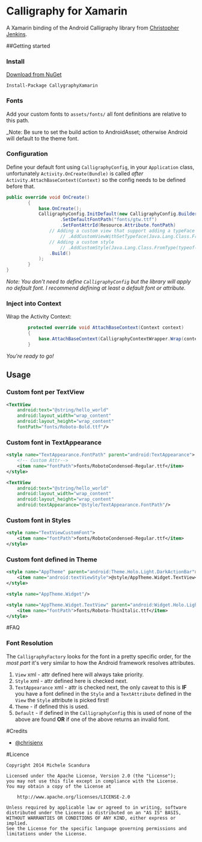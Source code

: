 Calligraphy for Xamarin
===========

A Xamarin binding of the Android Calligraphy library from [Christopher Jenkins](https://github.com/chrisjenx/Calligraphy).

##Getting started

### Install

[Download from NuGet](https://www.nuget.org/packages/CallygraphyXamarin/)

```
Install-Package CallygraphyXamarin
```

### Fonts

Add your custom fonts to `assets/fonts/` all font definitions are relative to this path.

_Note: Be sure to set the build action to AndroidAsset; otherwise Android will default to the theme font.

### Configuration

Define your default font using `CalligraphyConfig`, in your `Application` class, unfortunately 
`Activity.OnCreate(Bundle)` is called _after_ `Activity.AttachBaseContext(Context)` so the config 
needs to be defined before that.

```csharp
public override void OnCreate()
        {
            base.OnCreate();
            CalligraphyConfig.InitDefault(new CalligraphyConfig.Builder()
                    .SetDefaultFontPath("fonts/gtw.ttf")
                    .SetFontAttrId(Resource.Attribute.fontPath)
                // Adding a custom view that support adding a typeFace
                    // .AddCustomViewWithSetTypeface(Java.Lang.Class.FromType(typeof(CustomViewWithTypefaceSupport)))
                // Adding a custom style
                    // .AddCustomStyle(Java.Lang.Class.FromType(typeof(TextField)), Resource.Attribute.textFieldStyle)
                .Build()
            );
        }
}
```
_Note: You don't need to define `CalligraphyConfig` but the library will apply
no default font. I recommend defining at least a default font or attribute._

### Inject into Context

Wrap the Activity Context:

```csharp
        protected override void AttachBaseContext(Context context)
        {
            base.AttachBaseContext(CalligraphyContextWrapper.Wrap(context));
        }
```

_You're ready to go!_


## Usage

### Custom font per TextView

```xml
<TextView
    android:text="@string/hello_world"
    android:layout_width="wrap_content"
    android:layout_height="wrap_content"
    fontPath="fonts/Roboto-Bold.ttf"/>
```

### Custom font in TextAppearance


```xml
<style name="TextAppearance.FontPath" parent="android:TextAppearance">
    <!-- Custom Attr-->
    <item name="fontPath">fonts/RobotoCondensed-Regular.ttf</item>
</style>
```

```xml
<TextView
    android:text="@string/hello_world"
    android:layout_width="wrap_content"
    android:layout_height="wrap_content"
    android:textAppearance="@style/TextAppearance.FontPath"/>

```

### Custom font in Styles


```xml
<style name="TextViewCustomFont">
    <item name="fontPath">fonts/RobotoCondensed-Regular.ttf</item>
</style>
```

### Custom font defined in Theme

```xml
<style name="AppTheme" parent="android:Theme.Holo.Light.DarkActionBar">
    <item name="android:textViewStyle">@style/AppTheme.Widget.TextView</item>
</style>

<style name="AppTheme.Widget"/>

<style name="AppTheme.Widget.TextView" parent="android:Widget.Holo.Light.TextView">
    <item name="fontPath">fonts/Roboto-ThinItalic.ttf</item>
</style>
```

#FAQ

### Font Resolution 

The `CalligraphyFactory` looks for the font in a pretty specific order, for the _most part_ it's
 very similar to how the Android framework resolves attributes.
 
1. `View` xml - attr defined here will always take priority.
2. `Style` xml - attr defined here is checked next.
3. `TextAppearance` xml - attr is checked next, the only caveat to this is **IF** you have a font 
 defined in the `Style` and a `TextAttribute` defined in the `View` the `Style` attribute is picked first!
4. `Theme` - if defined this is used.
5. `Default` - if defined in the `CalligraphyConfig` this is used of none of the above are found 
**OR** if one of the above returns an invalid font. 

#Credits

- [@chrisjenx](https://github.com/chrisjenx)

#Licence

    Copyright 2014 Michele Scandura
    
    Licensed under the Apache License, Version 2.0 (the "License");
    you may not use this file except in compliance with the License.
    You may obtain a copy of the License at
    
        http://www.apache.org/licenses/LICENSE-2.0
    
    Unless required by applicable law or agreed to in writing, software
    distributed under the License is distributed on an "AS IS" BASIS,
    WITHOUT WARRANTIES OR CONDITIONS OF ANY KIND, either express or implied.
    See the License for the specific language governing permissions and
    limitations under the License.

